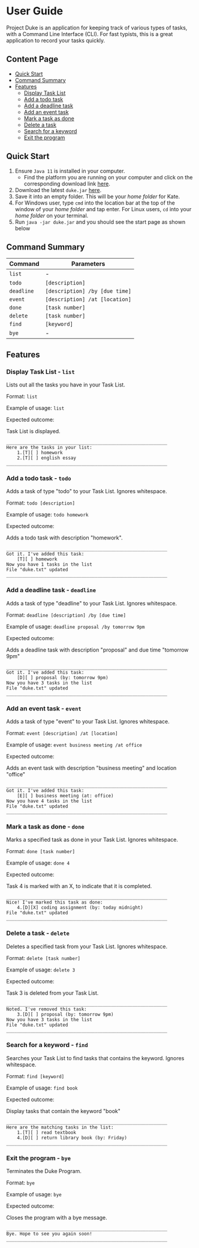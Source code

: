 # User Guide
Project Duke is an application for keeping track of various types of tasks, 
with a Command Line Interface (CLI). For fast typists, this is a great application
to record your tasks quickly.

## Content Page
* [Quick Start](#Quick-Start)
* [Command Summary](#Command-Summary)
* [Features](#Features)
    * [Display Task List](#Display-Task-List)
    * [Add a todo task](#Add-a-todo-task)
    * [Add a deadline task](#Add-a-deadline-task)
    * [Add an event task](#Add-an-event-task)
    * [Mark a task as done](#Mark-a-task-as-done)
    * [Delete a task](#Delete-a-task)
    * [Search for a keyword](#Search-for-a-keyword)
    * [Exit the program](#Exit-the-program)

## Quick Start
1. Ensure `Java 11` is installed in your computer.
    * Find the platform you are running on your computer and click on the corresponding
      download link [here](https://docs.aws.amazon.com/corretto/latest/corretto-11-ug/downloads-list.html).
2. Download the latest `duke.jar` [here](https://github.com/daknam2001/ip/releases/tag/A-Release).
3. Save it into an empty folder. This will be your *home folder* for Kate.
4. For Windows user, type `cmd` into the location bar at the top of the window of your *home folder* and tap enter.
   For Linux users, `cd` into your *home folder* on your terminal.
5. Run `java -jar duke.jar` and you should see the start page as shown below

## Command Summary
Command | Parameters
------- | ------
`list` | -
`todo` | `[description]`
`deadline` | `[description] /by [due time]`
`event` | `[description] /at [location]`
`done` | `[task number]`
`delete` | `[task number]`
`find` | `[keyword]`
`bye`  | -

## Features 

### <a name = "Display-Task-List"></a> Display Task List - `list`

Lists out all the tasks you have in your Task List.

Format:
`list`

Example of usage:
`list`

Expected outcome:

Task List is displayed.

```
____________________________________________________________
Here are the tasks in your list:
    1.[T][ ] homework
    2.[T][ ] english essay
____________________________________________________________
```

### <a name = "Add-a-todo-task"></a> Add a todo task - `todo`

Adds a task of type "todo" to your Task List. Ignores whitespace.

Format:
`todo [description]`

Example of usage:
`todo homework`

Expected outcome:

Adds a todo task with description "homework".

```
____________________________________________________________
Got it. I've added this task:
    [T][ ] homework
Now you have 1 tasks in the list
File "duke.txt" updated
____________________________________________________________
```

### <a name = "Add-a-deadline-task"></a> Add a deadline task - `deadline`

Adds a task of type "deadline" to your Task List. Ignores whitespace.

Format:
`deadline [description] /by [due time]`

Example of usage:
`deadline proposal /by tomorrow 9pm`

Expected outcome:

Adds a deadline task with description "proposal" and due time "tomorrow 9pm"

```
____________________________________________________________
Got it. I've added this task:
    [D][ ] proposal (by: tomorrow 9pm)
Now you have 3 tasks in the list
File "duke.txt" updated
____________________________________________________________
```

### <a name = "Add-an-event-task"></a> Add an event task - `event`

Adds a task of type "event" to your Task List. Ignores whitespace.

Format:
`event [description] /at [location]`

Example of usage:
`event business meeting /at office`

Expected outcome:

Adds an event task with description "business meeting" and location "office"

```
____________________________________________________________
Got it. I've added this task:
    [E][ ] business meeting (at: office)
Now you have 4 tasks in the list
File "duke.txt" updated
____________________________________________________________

```

### <a name = "Mark-a-task-as-done"></a> Mark a task as done - `done`

Marks a specified task as done in your Task List. Ignores whitespace.

Format:
`done [task number]`

Example of usage: 
`done 4`

Expected outcome:

Task 4 is marked with an X, to indicate that it is completed.

```
____________________________________________________________
Nice! I've marked this task as done:
    4.[D][X] coding assignment (by: today midnight)
File "duke.txt" updated
____________________________________________________________
```

### <a name = "Delete-a-task"></a> Delete a task - `delete`

Deletes a specified task from your Task List. Ignores whitespace.

Format:
`delete [task number]`

Example of usage:
`delete 3`

Expected outcome:

Task 3 is deleted from your Task List.

```
____________________________________________________________
Noted. I've removed this task:
    3.[D][ ] proposal (by: tomorrow 9pm)
Now you have 3 tasks in the list
File "duke.txt" updated
____________________________________________________________
```

### <a name = "Search-for-a-keyword"></a> Search for a keyword - `find`

Searches your Task List to find tasks that contains the keyword. Ignores whitespace.

Format:
`find [keyword]`

Example of usage:
`find book`

Expected outcome:

Display tasks that contain the keyword "book"

```
____________________________________________________________
Here are the matching tasks in the list:
    1.[T][ ] read textbook
    4.[D][ ] return library book (by: Friday)
____________________________________________________________
```

### <a name = "Exit-the-program"></a> Exit the program - `bye`

Terminates the Duke Program.

Format:
`bye`

Example of usage:
`bye`

Expected outcome:

Closes the program with a bye message.

```
____________________________________________________________
Bye. Hope to see you again soon!
____________________________________________________________
```
